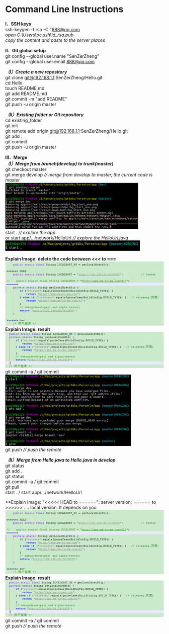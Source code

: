**Command Line Instructions**
=================================== 

**Ⅰ．SSH keys** <br>
ssh-keygen -t rsa -C "888@qq.com <br>
*open C:\Users\pc\.ssh\id_rsa.pub* <br>
*copy the content and paste to the server places* <br>

**Ⅱ．Git global setup** <br>
git config --global user.name "SenZerZheng" <br>
git config --global user.email 888@qq.com <br>

***（Ⅰ）Create a new repository*** <br>
git clone git@192.168.1.1:SenZerZheng/Hello.git <br>
cd Hello <br>
touch README.md <br>
git add README.md <br>
git commit -m "add README" <br>
git push -u origin master <br>

***（Ⅱ）Existing folder or Git repository*** <br>
cd existing_folder <br>
git init <br>
git remote add origin git@192.168.1.1:SenZerZheng/Hello.git <br>
git add . <br>
git commit <br>
git push -u origin master <br>

**Ⅲ．Merge** <br>
***（Ⅰ）Merge from branch(develop) to trunk(master)*** <br>
git checkout master <br>
git merge develop *// merge from develop to master, the current code is master* <br>
 ![github](https://github.com/SenzerZheng/GitBasicOperation/blob/master/samples/sample_01.png "github") <br>
start . *// explore the app* <br>
or start app/.../network/HelloUrl 			*// explore the HelloUrl.java* <br>
![image](https://github.com/SenzerZheng/GitBasicOperation/blob/master/samples/sample_02.png) <br>
 
**Explain Image: delete the code between <<< to ===** <br>
 ![image](https://github.com/SenzerZheng/GitBasicOperation/blob/master/samples/sample_03.png) <br>
**Explain Image: result** <br>
 ![image](https://github.com/SenzerZheng/GitBasicOperation/blob/master/samples/sample_04.png) <br>
git commit –a / git commit <br>
  ![image](https://github.com/SenzerZheng/GitBasicOperation/blob/master/samples/sample_05.png) <br>
git push *// push the remote* <br>

***（Ⅱ）Merge from Hello.java to Hello.java in develop*** <br>
git status <br>
git add . <br>
git status <br>
git commit –a / git commit <br>
git pull <br>
start . / start app/.../network/HelloUrl 		<br>

**Explain Image: "<<<<< HEAD to ======": server version; ====== to >>>>>> ...: local version. It depends on you <br>
 ![image](https://github.com/SenzerZheng/GitBasicOperation/blob/master/samples/sample_06.png) <br>
**Explain Image: result** <br>
 ![image](https://github.com/SenzerZheng/GitBasicOperation/blob/master/samples/sample_07.png) <br>
git commit –a / git commit <br>
git push *// push the remote* <br>
